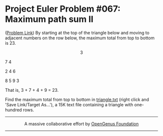 # Project Euler Problem #067: Maximum path sum II

([Problem Link](https://projecteuler.net/problem=18))
By starting at the top of the triangle below and moving to adjacent numbers on the row below, the maximum total from top to bottom is 23.
<p align="center">
 3
 
 7 4
 
 2 4 6
 
 8 5 9 3
</p>
That is, 3 + 7 + 4 + 9 = 23.

Find the maximum total from top to bottom in [triangle.txt](https://projecteuler.net/project/resources/p067_triangle.txt) (right click and 'Save Link/Target As...'), a 15K text file containing a triangle with one-hundred rows.


---

<p align="center">
	A massive collaborative effort by <a href="https://github.com/OpenGenus/cosmos">OpenGenus Foundation</a> 
</p>

---
